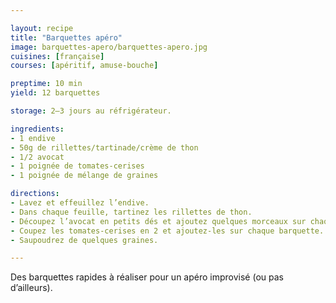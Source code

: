 ```yaml
---

layout: recipe
title: "Barquettes apéro"
image: barquettes-apero/barquettes-apero.jpg
cuisines: [française]
courses: [apéritif, amuse-bouche]

preptime: 10 min
yield: 12 barquettes

storage: 2–3 jours au réfrigérateur.

ingredients:
- 1 endive
- 50g de rillettes/tartinade/crème de thon
- 1/2 avocat
- 1 poignée de tomates-cerises
- 1 poignée de mélange de graines

directions:
- Lavez et effeuillez l’endive.
- Dans chaque feuille, tartinez les rillettes de thon.
- Découpez l’avocat en petits dés et ajoutez quelques morceaux sur chaque barquette.
- Coupez les tomates-cerises en 2 et ajoutez-les sur chaque barquette.
- Saupoudrez de quelques graines.

---
```


Des barquettes rapides à réaliser pour un apéro improvisé (ou pas d’ailleurs). 